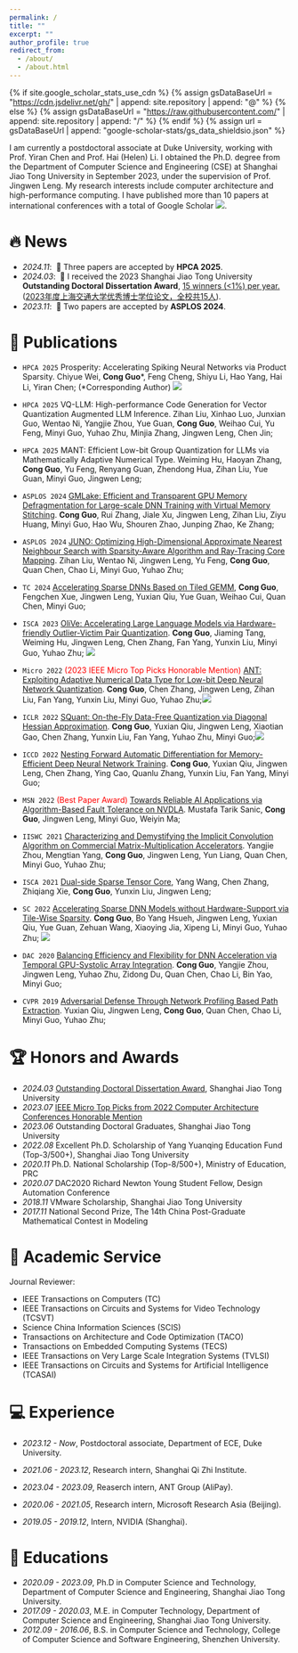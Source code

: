 ```yaml
---
permalink: /
title: ""
excerpt: ""
author_profile: true
redirect_from: 
  - /about/
  - /about.html
---
```


<style>
.comment{
    background: white;
    color: #BD2A2E;
    font-size: 12px;
    padding: 1px 5px 1px 5px;
    border-radius: 0px;
    float: left;
    font-weight: bold;
}
</style>

<span class='anchor' id='about-me'></span>

{% if site.google_scholar_stats_use_cdn %}
{% assign gsDataBaseUrl = "https://cdn.jsdelivr.net/gh/" | append: site.repository | append: "@" %}
{% else %}
{% assign gsDataBaseUrl = "https://raw.githubusercontent.com/" | append: site.repository | append: "/" %}
{% endif %}
{% assign url = gsDataBaseUrl | append: "google-scholar-stats/gs_data_shieldsio.json" %}


I am currently a postdoctoral associate at Duke University, working with Prof. Yiran Chen and Prof. Hai (Helen) Li. I obtained the Ph.D. degree from the Department of Computer Science and Engineering (CSE) at Shanghai Jiao Tong University in September 2023, under the supervision of Prof. Jingwen Leng. My research interests include computer architecture and high-performance computing. I have published more than 10 papers at international conferences with a total of  Google Scholar <a href='https://scholar.google.com/citations?user=sp5VwJoAAAAJ'><img src="https://img.shields.io/endpoint?url={{ url | url_encode }}&logo=Google%20Scholar&labelColor=f6f6f6&color=9cf&style=flat&label=citations"></a>. 


# 🔥 News
- *2024.11*: &nbsp;🎉  Three papers are accepted by **HPCA 2025**.
- *2024.03*: &nbsp;🎉  I received the 2023 Shanghai Jiao Tong University **Outstanding Doctoral Dissertation Award**, [15 winners (<1%) per year.](https://www.gs.sjtu.edu.cn/yxbslw) ([2023年度上海交通大学优秀博士学位论文，全校共15人](https://www.gs.sjtu.edu.cn/yxbslw)).
- *2023.11*: &nbsp;🎉  Two papers are accepted by **ASPLOS 2024**.
  
# 📝 Publications 
- ``HPCA 2025`` Prosperity: Accelerating Spiking Neural Networks via Product Sparsity. Chiyue Wei, **Cong Guo**\*, Feng Cheng, Shiyu Li, Hao Yang, Hai Li, Yiran Chen; (\*Corresponding Author)
[![](https://img.shields.io/github/stars/dubcyfor3/Prosperity?style=social&label=Code+Stars)](https://github.com/dubcyfor3/Prosperity)
- ``HPCA 2025`` VQ-LLM: High-performance Code Generation for Vector Quantization Augmented LLM Inference. Zihan Liu, Xinhao Luo, Junxian Guo, Wentao Ni, Yangjie Zhou, Yue Guan, **Cong Guo**, Weihao Cui, Yu Feng, Minyi Guo, Yuhao Zhu, Minjia Zhang, Jingwen Leng, Chen Jin;
- ``HPCA 2025`` MANT: Efficient Low-bit Group Quantization for LLMs via Mathematically Adaptive Numerical Type. Weiming Hu, Haoyan Zhang, **Cong Guo**, Yu Feng, Renyang Guan, Zhendong Hua, Zihan Liu, Yue Guan, Minyi Guo, Jingwen Leng;
- ``ASPLOS 2024`` [GMLake: Efficient and Transparent GPU Memory Defragmentation for Large-scale DNN Training with Virtual Memory Stitching](https://arxiv.org/abs/2401.08156). **Cong Guo**, Rui Zhang, Jiale Xu, Jingwen Leng, Zihan Liu, Ziyu Huang, Minyi Guo, Hao Wu, Shouren Zhao, Junping Zhao, Ke Zhang;
- ``ASPLOS 2024`` [JUNO: Optimizing High-Dimensional Approximate Nearest Neighbour Search with Sparsity-Aware Algorithm and Ray-Tracing Core Mapping](https://arxiv.org/abs/2312.01712). Zihan Liu, Wentao Ni, Jingwen Leng, Yu Feng, **Cong Guo**, Quan Chen, Chao Li, Minyi Guo, Yuhao Zhu;
- ``TC 2024`` [Accelerating Sparse DNNs Based on Tiled GEMM](https://arxiv.org/abs/2402.10876), **Cong Guo**, Fengchen Xue, Jingwen Leng, Yuxian Qiu, Yue Guan, Weihao Cui, Quan Chen, Minyi Guo;
- ``ISCA 2023`` [OliVe: Accelerating Large Language Models via Hardware-friendly Outlier-Victim Pair Quantization](https://arxiv.org/abs/2304.07493). **Cong Guo**, Jiaming Tang, Weiming Hu, Jingwen Leng, Chen Zhang, Fan Yang, Yunxin Liu, Minyi Guo, Yuhao Zhu;
[![](https://img.shields.io/github/stars/clevercool/ANT-Quantization?style=social&label=Code+Stars)](https://github.com/clevercool/ANT-Quantization)
- ``Micro 2022`` <span style="color:red">(2023 IEEE Micro Top Picks Honorable Mention)</span> [ANT: Exploiting Adaptive Numerical Data Type for Low-bit Deep Neural Network Quantization](https://arxiv.org/abs/2208.14286). **Cong Guo**, Chen Zhang, Jingwen Leng, Zihan Liu, Fan Yang, Yunxin Liu, Minyi Guo, Yuhao Zhu;[![](https://img.shields.io/github/stars/clevercool/ANT-Quantization?style=social&label=Code+Stars)](https://github.com/clevercool/ANT-Quantization) 

- ``ICLR 2022`` [SQuant: On-the-Fly Data-Free Quantization via Diagonal Hessian Approximation](https://arxiv.org/abs/2202.07471). **Cong Guo**, Yuxian Qiu, Jingwen Leng, Xiaotian Gao, Chen Zhang, Yunxin Liu, Fan Yang, Yuhao Zhu, Minyi Guo;[![](https://img.shields.io/github/stars/clevercool/SQuant?style=social&label=Code+Stars)](https://github.com/clevercool/SQuant)
- ``ICCD 2022`` [Nesting Forward Automatic Differentiation for Memory-Efficient Deep Neural Network Training](https://arxiv.org/abs/2209.10778). **Cong Guo**, Yuxian Qiu, Jingwen Leng, Chen Zhang, Ying Cao, Quanlu Zhang, Yunxin Liu, Fan Yang, Minyi Guo;
- ``MSN 2022`` <span style="color:red">(Best Paper Award)</span> [Towards Reliable AI Applications via Algorithm-Based Fault Tolerance on NVDLA](https://www.computer.org/csdl/proceedings-article/msn/2022/645700a736/1LUtObKmgko). Mustafa Tarik Sanic, **Cong Guo**, Jingwen Leng, Minyi Guo, Weiyin Ma; 
  
- ``IISWC 2021`` [Characterizing and Demystifying the Implicit Convolution Algorithm on Commercial Matrix-Multiplication Accelerators](https://arxiv.org/abs/2110.03901). Yangjie Zhou, Mengtian Yang, **Cong Guo**, Jingwen Leng, Yun Liang, Quan Chen, Minyi Guo, Yuhao Zhu;
- ``ISCA 2021`` [Dual-side Sparse Tensor Core](https://arxiv.org/abs/2105.09564), Yang Wang, Chen Zhang, Zhiqiang Xie, **Cong Guo**, Yunxin Liu, Jingwen Leng;
- ``SC 2022`` [Accelerating Sparse DNN Models without Hardware-Support via Tile-Wise Sparsity](https://arxiv.org/abs/2008.13006). **Cong Guo**, Bo Yang Hsueh, Jingwen Leng, Yuxian Qiu, Yue Guan, Zehuan Wang, Xiaoying Jia, Xipeng Li, Minyi Guo, Yuhao Zhu; [![](https://img.shields.io/github/stars/clevercool/TileSparsity?style=social&label=Code+Stars)](https://github.com/clevercool/TileSparsity)
- ``DAC 2020`` [Balancing Efficiency and Flexibility for DNN Acceleration via Temporal GPU-Systolic Array Integration](https://arxiv.org/abs/2002.08326). **Cong Guo**, Yangjie Zhou, Jingwen Leng, Yuhao Zhu, Zidong Du, Quan Chen, Chao Li, Bin Yao, Minyi Guo; 
- `CVPR 2019` [Adversarial Defense Through Network Profiling Based Path Extraction](https://openaccess.thecvf.com/content_CVPR_2019/html/Qiu_Adversarial_Defense_Through_Network_Profiling_Based_Path_Extraction_CVPR_2019_paper.html). Yuxian Qiu, Jingwen Leng, **Cong Guo**, Quan Chen, Chao Li, Minyi Guo, Yuhao Zhu;
  

<!-- [**Project**](https://scholar.google.com/citations?view_op=view_citation&hl=zh-CN&user=DhtAFkwAAAAJ&citation_for_view=DhtAFkwAAAAJ:ALROH1vI_8AC) <strong><span class='show_paper_citations' data='DhtAFkwAAAAJ:ALROH1vI_8AC'></span></strong>
- Lorem ipsum dolor sit amet, consectetur adipiscing elit. Vivamus ornare aliquet ipsum, ac tempus justo dapibus sit amet. 
</div>
</div>

- [Lorem ipsum dolor sit amet, consectetur adipiscing elit. Vivamus ornare aliquet ipsum, ac tempus justo dapibus sit amet](https://github.com), A, B, C, **CVPR 2020** -->

# 🏆 Honors and Awards
<!-- - *2024.05* [OlympusMons Awards 2023](https://e.huawei.com/en/topic/storage/olympus-mons-awards-2023) -->
- *2024.03* [Outstanding Doctoral Dissertation Award](https://www.gs.sjtu.edu.cn/yxbslw), Shanghai Jiao Tong University
- *2023.07* [IEEE Micro Top Picks from 2022 Computer Architecture Conferences Honorable Mention](https://www.computer.org/csdl/magazine/mi/2023/04/10167515/1OjMSZbXMas)
- *2023.06* Outstanding Doctoral Graduates, Shanghai Jiao Tong University
- *2022.08* Excellent Ph.D. Scholarship of Yang Yuanqing Education Fund (Top-3/500+), Shanghai Jiao Tong University
- *2020.11* Ph.D. National Scholarship (Top-8/500+), Ministry of Education, PRC
- *2020.07* DAC2020 Richard Newton Young Student Fellow, Design Automation Conference    
- *2018.11* VMware Scholarship, Shanghai Jiao Tong University
- *2017.11* National Second Prize, The 14th China Post-Graduate Mathematical Contest in Modeling

# 👔 Academic Service
Journal Reviewer:
 - IEEE Transactions on Computers (TC)
 - IEEE Transactions on Circuits and Systems for Video Technology (TCSVT)
 - Science China Information Sciences (SCIS)
 - Transactions on Architecture and Code Optimization (TACO)
 - Transactions on Embedded Computing Systems (TECS)
 - IEEE Transactions on Very Large Scale Integration Systems (TVLSI)
 - IEEE Transactions on Circuits and Systems for Artificial Intelligence (TCASAI)

# 💻 Experience

- *2023.12 - Now*, Postdoctoral associate, Department of ECE, Duke University.

- *2021.06 - 2023.12*, Research intern, Shanghai Qi Zhi Institute.
  
- *2023.04 - 2023.09*, Reaserch intern, ANT Group (AliPay).

- *2020.06 - 2021.05*, Research intern, Microsoft Research Asia (Beijing).
  
- *2019.05 - 2019.12*, Intern, NVIDIA (Shanghai).
  
<!-- - Project 1: Design a Dual-side Sparse Tensor Core to support dual-side sparse matrix multiplication. Published in ISCA 2021.
- Project 2: Design a low-precision cache compression approach for accelerating DNN training and inference. Published in
ICCD 2022.
- Project 3: Design a new adaptive numerical data type for low-bit DNN quantization. Published in Micro 2022.
- Project 4: Design an on-the-fly data-free quantization method to significantly improve the model accuracy and accelerate the quantization processing. Published in ICLR 2022. -->
  
  
<!-- - Intern: NVIDIA (Shanghai) May 2019 - Dec. 2019
  - Design a structured sparse pruning method according to the characteristics of the neural network;
  - Efficiently implements the structured pruning method on the GPU Tensor Core to accelerate the inference stage of the neural network. Published in SC 2020. -->
  

# 📖 Educations
- *2020.09 - 2023.09*, Ph.D in Computer Science and Technology, Department of Computer Science and Engineering, Shanghai Jiao Tong University.
- *2017.09 - 2020.03*, M.E. in Computer Technology, Department of Computer Science and Engineering, Shanghai Jiao Tong University.
- *2012.09 - 2016.06*, B.S. in Computer Science and Technology, College of Computer Science and Software Engineering, Shenzhen University.


<!-- # 💬 Invited Talks
- *2021.06*, Lorem ipsum dolor sit amet, consectetur adipiscing elit. Vivamus ornare aliquet ipsum, ac tempus justo dapibus sit amet. 
- *2021.03*, Lorem ipsum dolor sit amet, consectetur adipiscing elit. Vivamus ornare aliquet ipsum, ac tempus justo dapibus sit amet.  \| [\[video\]](https://github.com/) -->
